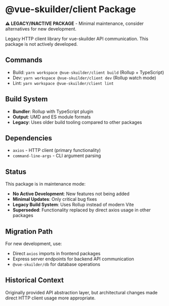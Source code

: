 # @vue-skuilder/client Package

**⚠️ LEGACY/INACTIVE PACKAGE** - Minimal maintenance, consider alternatives for new development.

Legacy HTTP client library for vue-skuilder API communication. This package is not actively developed.

## Commands
- Build: `yarn workspace @vue-skuilder/client build` (Rollup + TypeScript)
- Dev: `yarn workspace @vue-skuilder/client dev` (Rollup watch mode)
- Lint: `yarn workspace @vue-skuilder/client lint`

## Build System
- **Bundler**: Rollup with TypeScript plugin
- **Output**: UMD and ES module formats
- **Legacy**: Uses older build tooling compared to other packages

## Dependencies
- `axios` - HTTP client (primary functionality)
- `command-line-args` - CLI argument parsing

## Status
This package is in maintenance mode:
- **No Active Development**: New features not being added
- **Minimal Updates**: Only critical bug fixes
- **Legacy Build System**: Uses Rollup instead of modern Vite
- **Superseded**: Functionality replaced by direct axios usage in other packages

## Migration Path
For new development, use:
- Direct `axios` imports in frontend packages
- Express server endpoints for backend API communication
- `@vue-skuilder/db` for database operations

## Historical Context
Originally provided API abstraction layer, but architectural changes made direct HTTP client usage more appropriate.